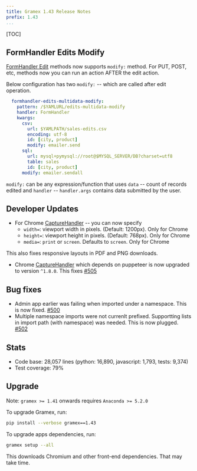 ```yaml
---
title: Gramex 1.43 Release Notes
prefix: 1.43
...
```


[TOC]


## FormHandler Edits Modify

[FormHandler Edit](.././formhandler/#formhandler-edits) methods now supports `modify:` method.  For PUT, POST, etc, methods now you can run an action AFTER the edit action.

Below configuration has two `modify:` -- which are called after edit operation.

```yaml
  formhandler-edits-multidata-modify:
    pattern: /$YAMLURL/edits-multidata-modify
    handler: FormHandler
    kwargs:
      csv:
        url: $YAMLPATH/sales-edits.csv
        encoding: utf-8
        id: [city, product]
        modify: emailer.send
      sql:
        url: mysql+pymysql://root@$MYSQL_SERVER/DB?charset=utf8
        table: sales
        id: [city, product]
      modify: emailer.sendall
```

`modify:` can be any expression/function that uses `data` -- count of records edited and `handler` -- `handler.args` contains data submitted by the user.

## Developer Updates

- For Chrome [CaptureHandler](../../capturehandler/#chrome) -- you can now specify
  - `width=`: viewport width in pixels. (Default: 1200px). Only for Chrome
  - `height=`: viewport height in pixels. (Default: 768px). Only for Chrome
  - `media=`: `print` or `screen`. Defaults to `screen`. Only for Chrome

This also fixes responsive layouts in PDF and PNG downloads.

- Chrome [CaptureHandler](../../capturehandler/#chrome) which depends on puppeteer is now upgraded to version `^1.8.0`.
This fixes [#505](https://code.gramener.com/cto/gramex/issues/505)

## Bug fixes

- Admin app earlier was failing when imported under a namespace. This is now fixed.
[#500](https://code.gramener.com/cto/gramex/issues/500)
- Multiple namespace imports were not currenlt prefixed.
Supportting lists in import path (with namespace) was needed. This is now plugged.
[#502](https://code.gramener.com/cto/gramex/issues/502)

## Stats

- Code base: 28,057 lines (python: 16,890, javascript: 1,793, tests: 9,374)
- Test coverage: 79%

## Upgrade

Note: `gramex >= 1.41` onwards requires `Anaconda >= 5.2.0`

To upgrade Gramex, run:

```bash
pip install --verbose gramex==1.43
```

To upgrade apps dependencies, run:

```bash
gramex setup --all
```

This downloads Chromium and other front-end dependencies. That may take time.

